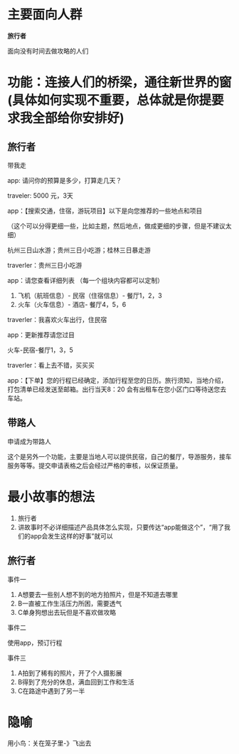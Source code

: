 
# 主要面向人群

**旅行者**

面向没有时间去做攻略的人们


# 功能：连接人们的桥梁，通往新世界的窗 (具体如何实现不重要，总体就是你提要求我全部给你安排好)

## 旅行者

带我走

app: 请问你的预算是多少，打算走几天？

traveler: 5000 元，3天

app：【搜索交通，住宿，游玩项目】以下是向您推荐的一些地点和项目

（这个可以分得更细一些，比如主题，然后地点，做成更细的步骤，但是不建议太细）

杭州三日山水游；贵州三日小吃游；桂林三日暴走游

traverler：贵州三日小吃游

app：请您查看详细列表 （每一个组块内容都可以定制）

1. 飞机（航班信息）- 民宿（住宿信息）- 餐厅1，2，3
2. 火车（火车信息）- 酒店- 餐厅4，5，6

traverler：我喜欢火车出行，住民宿

app：更新推荐请您过目

火车-民宿-餐厅1，3，5

traverler：看上去不错，买买买

app：【下单】您的行程已经确定，添加行程至您的日历。旅行须知，当地介绍，打包清单已经发送至邮箱。出行当天8：20 会有出租车在您小区门口等待送您去车站。

## 带路人

申请成为带路人

这个是另外一个功能，主要是当地人可以提供民宿，自己的餐厅，导游服务，接车服务等等。提交申请表格之后会经过严格的审核，以保证质量。

# 最小故事的想法

1. 旅行者
2. 讲故事时不必详细描述产品具体怎么实现，只要传达“app能做这个”，“用了我们的app会发生这样的好事”就可以

## 旅行者

事件一

1. A想要去一些别人想不到的地方拍照片，但是不知道去哪里
2. B一直被工作生活压力所困，需要透气
3. C单身狗想出去玩但是不喜欢做攻略

事件二

使用app，预订行程

事件三

1. A拍到了稀有的照片，开了个人摄影展
2. B得到了充分的休息，满血回到工作和生活
3. C在路途中遇到了另一半


# 隐喻
用小鸟：关在笼子里-》飞出去
